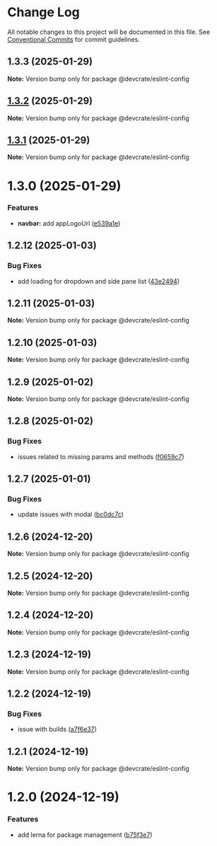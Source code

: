 # Change Log

All notable changes to this project will be documented in this file.
See [Conventional Commits](https://conventionalcommits.org) for commit guidelines.

## 1.3.3 (2025-01-29)

**Note:** Version bump only for package @devcrate/eslint-config





## [1.3.2](https://github.com/danda-panda-bytes/devcrate/compare/@devcrate/eslint-config@1.3.1...@devcrate/eslint-config@1.3.2) (2025-01-29)

**Note:** Version bump only for package @devcrate/eslint-config





## [1.3.1](https://github.com/danda-panda-bytes/devcrate/compare/@devcrate/eslint-config@1.3.0...@devcrate/eslint-config@1.3.1) (2025-01-29)

**Note:** Version bump only for package @devcrate/eslint-config





# 1.3.0 (2025-01-29)


### Features

* **navbar:** add appLogoUrl ([e539a1e](https://github.com/danda-panda-bytes/devcrate/commit/e539a1e1a244025abeea21a1690f623fae69f888))





## 1.2.12 (2025-01-03)


### Bug Fixes

* add loading for dropdown and side pane list ([43e2494](https://github.com/danda-panda-bytes/devcrate/commit/43e249459089f49291c52ca64481b8f37d1aee74))





## 1.2.11 (2025-01-03)

**Note:** Version bump only for package @devcrate/eslint-config





## 1.2.10 (2025-01-03)

**Note:** Version bump only for package @devcrate/eslint-config





## 1.2.9 (2025-01-02)

**Note:** Version bump only for package @devcrate/eslint-config





## 1.2.8 (2025-01-02)


### Bug Fixes

* issues related to missing params and methods ([f0659c7](https://github.com/danda-panda-bytes/devcrate/commit/f0659c732241d4f252e1552ebab5bfa3a219be2e))





## 1.2.7 (2025-01-01)


### Bug Fixes

* update issues with modal ([bc0dc7c](https://github.com/danda-panda-bytes/devcrate/commit/bc0dc7c1aee8015e8798966c88e790ddc0525c24))





## 1.2.6 (2024-12-20)

**Note:** Version bump only for package @devcrate/eslint-config





## 1.2.5 (2024-12-20)

**Note:** Version bump only for package @devcrate/eslint-config





## 1.2.4 (2024-12-20)

**Note:** Version bump only for package @devcrate/eslint-config





## 1.2.3 (2024-12-19)

**Note:** Version bump only for package @devcrate/eslint-config





## 1.2.2 (2024-12-19)


### Bug Fixes

* issue with builds ([a7f6e37](https://github.com/danda-panda-bytes/devcrate/commit/a7f6e377117525945a8ef70dcc209b07eb8517d5))





## 1.2.1 (2024-12-19)

**Note:** Version bump only for package @devcrate/eslint-config





# 1.2.0 (2024-12-19)


### Features

* add lerna for package management ([b75f3e7](https://github.com/danda-panda-bytes/devcrate/commit/b75f3e7a414d7e7b02df9de17529212ae14f9169))
